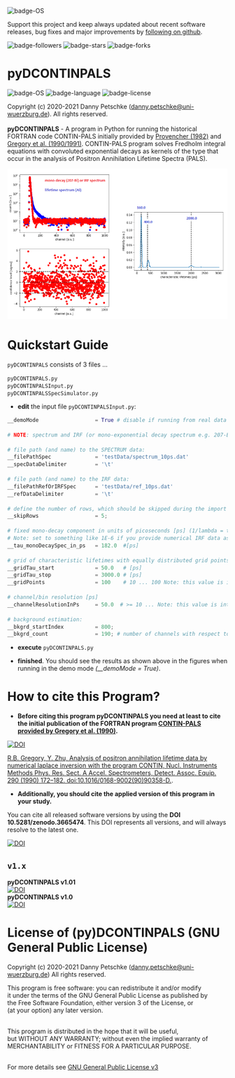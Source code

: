 ![badge-OS](https://img.shields.io/badge/OS-tested%20under%20Windows%2010-brightgreen)

Support this project and keep always updated about recent software releases, bug fixes and major improvements by [following on github](https://github.com/dpscience?tab=followers).

![badge-followers](https://img.shields.io/github/followers/dpscience?style=social)
![badge-stars](https://img.shields.io/github/stars/dpscience/DCONTINPALS?style=social)
![badge-forks](https://img.shields.io/github/forks/dpscience/DCONTINPALS?style=social)

# pyDCONTINPALS

![badge-OS](https://img.shields.io/badge/OS-Windows-blue)
![badge-language](https://img.shields.io/badge/language-Python-blue)
![badge-license](https://img.shields.io/badge/license-GPL-blue)

Copyright (c) 2020-2021 Danny Petschke (danny.petschke@uni-wuerzburg.de). All rights reserved.<br><br>
<b>pyDCONTINPALS</b> - A program in Python for running the historical FORTRAN code CONTIN-PALS initially provided by [Provencher (1982)](https://www.sciencedirect.com/science/article/abs/pii/0010465582901746) and [Gregory et al. (1990/](https://www.sciencedirect.com/science/article/abs/pii/016890029090358D)[1991)](https://www.sciencedirect.com/science/article/abs/pii/016890029190367Y). CONTIN-PALS program solves Fredholm integral equations with convoluted exponential decays as kernels of the type that occur in the analysis of Positron Annihilation Lifetime Spectra (PALS).<br>

![demo](/demo.png)

# Quickstart Guide

`pyDCONTINPALS` consists of 3 files ...<br>

`pyDCONTINPALS.py`<br>
`pyDCONTINPALSInput.py`<br>
`pyDCONTINPALSSpecSimulator.py`<br>

* <b>edit</b> the input file `pyDCONTINPALSInput.py`:

```python
__demoMode                  = True # disable if running from real data

# NOTE: spectrum and IRF (or mono-exponential decay spectrum e.g. 207-Bi) data vectors require equal length!

# file path (and name) to the SPECTRUM data:
__filePathSpec              = 'testData/spectrum_10ps.dat'
__specDataDelimiter         = '\t'

# file path (and name) to the IRF data:
__filePathRefOrIRFSpec      = 'testData/ref_10ps.dat'
__refDataDelimiter          = '\t'

# define the number of rows, which should be skipped during the import (e.g. for ignoring the header entries):
__skipRows                  = 5;

# fixed mono-decay component in units of picoseconds [ps] (1/lambda = tau):
# Note: set to something like 1E-6 if you provide numerical IRF data as input such as recorded from 60-Co
__tau_monoDecaySpec_in_ps   = 182.0  #[ps]

# grid of characteristic lifetimes with equally distributed grid points defining the resulting intensity spectrum
__gridTau_start             = 50.0   # [ps]
__gridTau_stop              = 3000.0 # [ps]
__gridPoints                = 100    # 10 ... 100 Note: this value is internally limited to 100 by CONTIN

# channel/bin resolution [ps]
__channelResolutionInPs     = 50.0  # >= 10 ... Note: this value is internally limited by CONTIN

# background estimation:
__bkgrd_startIndex          = 800;
__bkgrd_count               = 190; # number of channels with respect to the 'startIndex'
```
* <b>execute</b> `pyDCONTINPALS.py`<br>

* <b>finished</b>. You should see the results as shown above in the figures when running in the demo mode <i>(__demoMode = True)</i>.

# How to cite this Program?

* <b>Before citing this program <b>pyDCONTINPALS</b> you need at least to cite the initial publication of the FORTRAN program [CONTIN-PALS provided by Gregory et al. (1990)](https://www.sciencedirect.com/science/article/abs/pii/016890029090358D).</b>

[![DOI](https://img.shields.io/badge/DOI-10.1016%2F0168--9002(90)90358--D-yellowgreen)](https://www.sciencedirect.com/science/article/abs/pii/016890029090358D)

[R.B. Gregory, Y. Zhu, Analysis of positron annihilation lifetime data by numerical laplace inversion with the program CONTIN, Nucl. Instruments Methods Phys. Res. Sect. A Accel. Spectrometers, Detect. Assoc. Equip. 290 (1990) 172–182. doi:10.1016/0168-9002(90)90358-D.](https://doi.org/10.1016/0168-9002(90)90358-D).

* <b>Additionally, you should cite the applied version of this program in your study.</b><br>

You can cite all released software versions by using the <b>DOI 10.5281/zenodo.3665474</b>. This DOI represents all versions, and will always resolve to the latest one.<br>

[![DOI](https://zenodo.org/badge/DOI/10.5281/zenodo.3665474.svg)](https://doi.org/10.5281/zenodo.3665475)

## ``v1.x``
<b>pyDCONTINPALS v1.01</b><br>[![DOI](https://zenodo.org/badge/DOI/10.5281/zenodo.4452238.svg)](https://doi.org/10.5281/zenodo.4452238)<br>
<b>pyDCONTINPALS v1.0</b><br>[![DOI](https://zenodo.org/badge/DOI/10.5281/zenodo.3665475.svg)](https://doi.org/10.5281/zenodo.3665475)<br>
 
 # License of (py)DCONTINPALS (GNU General Public License) 
 Copyright (c) 2020-2021 Danny Petschke (danny.petschke@uni-wuerzburg.de) All rights reserved.<br>

<p align="justify">This program is free software: you can redistribute it and/or modify<br>
it under the terms of the GNU General Public License as published by<br>
the Free Software Foundation, either version 3 of the License, or<br>
(at your option) any later version.<br><br>

This program is distributed in the hope that it will be useful,<br>
but WITHOUT ANY WARRANTY; without even the implied warranty of<br>
MERCHANTABILITY or FITNESS FOR A PARTICULAR PURPOSE.<br><br></p>

For more details see [GNU General Public License v3](https://www.gnu.org/licenses/gpl-3.0)
